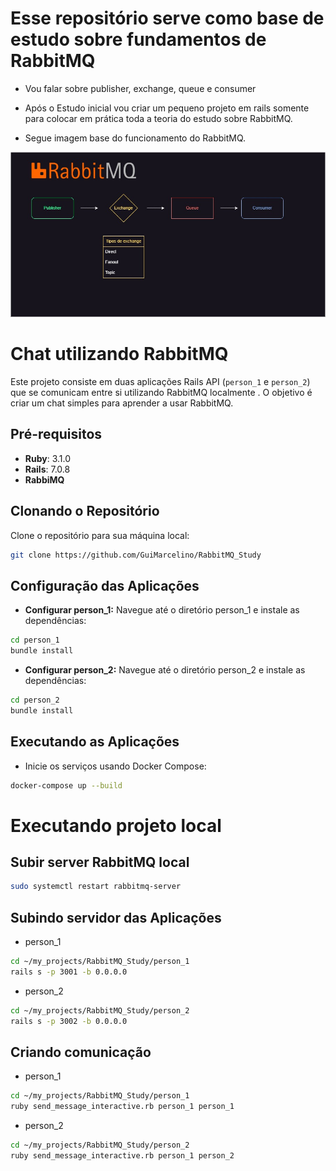 # Esse repositório serve como base de estudo sobre fundamentos de RabbitMQ

- Vou falar sobre publisher, exchange, queue e consumer

- Após o Estudo inicial vou criar um pequeno projeto em rails somente para colocar em prática toda a teoria do estudo sobre RabbitMQ.

- Segue imagem base do funcionamento do RabbitMQ.

![alt text](image.png)

# Chat utilizando RabbitMQ

Este projeto consiste em duas aplicações Rails API (`person_1` e `person_2`) que se comunicam entre si utilizando RabbitMQ localmente . O objetivo é criar um chat simples para aprender a usar RabbitMQ.

## Pré-requisitos

- **Ruby**: 3.1.0
- **Rails**: 7.0.8
- **RabbiMQ**

## Clonando o Repositório

Clone o repositório para sua máquina local:

```sh
git clone https://github.com/GuiMarcelino/RabbitMQ_Study
```

## Configuração das Aplicações

- **Configurar person_1:** Navegue até o diretório person_1 e instale as dependências:
```sh
cd person_1
bundle install
```

- **Configurar person_2:** Navegue até o diretório person_2 e instale as dependências:
```sh
cd person_2
bundle install
```

## Executando as Aplicações
- Inicie os serviços usando Docker Compose:
```sh
docker-compose up --build
```

# Executando projeto local

## Subir server RabbitMQ local
```sh
sudo systemctl restart rabbitmq-server
```
## Subindo servidor das Aplicações
- person_1
```sh
cd ~/my_projects/RabbitMQ_Study/person_1
rails s -p 3001 -b 0.0.0.0
```

- person_2
```sh
cd ~/my_projects/RabbitMQ_Study/person_2
rails s -p 3002 -b 0.0.0.0
```

## Criando comunicação

- person_1
```sh
cd ~/my_projects/RabbitMQ_Study/person_1
ruby send_message_interactive.rb person_1 person_1
```

- person_2
```sh
cd ~/my_projects/RabbitMQ_Study/person_2
ruby send_message_interactive.rb person_1 person_2
```
